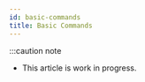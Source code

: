 ```yaml
---
id: basic-commands
title: Basic Commands
---
```


:::caution note

- This article is work in progress.
